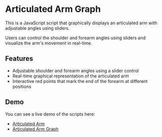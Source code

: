 # Articulated Arm Graph

This is a JavaScript script that graphically displays an articulated arm with adjustable angles using sliders. 

Users can control the shoulder and forearm angles using sliders and visualize the arm's movement in real-time.

## Features

- Adjustable shoulder and forearm angles using a slider control
- Real-time graphical representation of the articulated arm
- Interactive red points that mark the end of the forearm at different positions

## Demo

You can see a live demo of the scripts here: 
- [Articulated Arm](https://massimobottelli.it/articulated-arm.html)
- [Articulated Arm Graph](https://massimobottelli.it/articulated-arm-graph.html)



